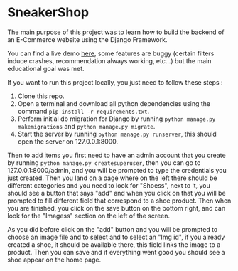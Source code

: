 # SneakerShop
The main purpose of this project was to learn how to build the backend of an E-Commerce website using the Django Framework. 

You can find a live demo [here](https://maximerochat.ch/shop), some features are buggy (certain filters induce crashes, recommendation always working, etc...) but the main educational goal was met. 

If you want to run this project locally, you just need to follow these steps :

1) Clone this repo.
2) Open a terminal and download all python dependencies using the command `pip install -r requirements.txt`.
3) Perform initial db migration for Django by running `python manage.py makemigrations` and `python manage.py migrate`.
4) Start the server by running `python manage.py runserver`, this should open the server on 127.0.0.1:8000.

Then to add items you first need to have an admin account that you create by running `python manage.py createsuperuser`, then you can go to 127.0.0.1:8000/admin, and you will be prompted to type the credentials you just created. 
Then you land on a page where on the left there should be different categories and you need to look for "Shoess", next to it, you should see a button that says "add" and when you click on that you will be prompted to fill different field that correspond to a shoe product. Then when you are finished, you click on the save button on the bottom right, and can look for the "Imagess" section on the left of the screen. 

As you did before click on the "add" button and you will be prompted to choose an image file and to select and to select an "Img id", if you already created a shoe, it should be available there, this field links the image to a product. Then you can save and if everything went good you should see a shoe appear on the home page. 